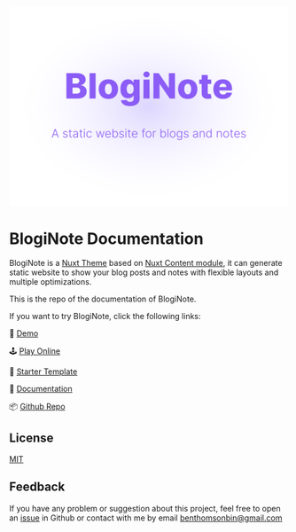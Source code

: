 [![BlogiNote](./public/cover.jpg)](https://bloginote.benbinbin.com/)

# BlogiNote Documentation
BlogiNote is a [Nuxt Theme](https://nuxt.com/docs/guide/going-further/layers) based on [Nuxt Content module](https://content.nuxtjs.org/), it can generate static website to show your blog posts and notes with flexible layouts and multiple optimizations.

This is the repo of the documentation of BlogiNote.

If you want to try BlogiNote, click the following links:

:link: [Demo](https://bloginote.benbinbin.com/)

:joystick: [Play Online](https://stackblitz.com/edit/github-qrmhoj)

:pencil: [Starter Template](https://github.com/Benbinbin/BlogiNote-Starter-Template)

:bookmark_tabs: [Documentation](https://blogi-note-documentation.vercel.app/)

:package: [Github Repo](https://github.com/Benbinbin/BlogiNote)

## License

[MIT](./LICENSE)

## Feedback
If you have any problem or suggestion about this project, feel free to open an [issue](https://github.com/Benbinbin/BlogiNote/issues/new) in Github or contact with me by email <a href="mailto:benthomsonbin@gmail.com">benthomsonbin@gmail.com</a>